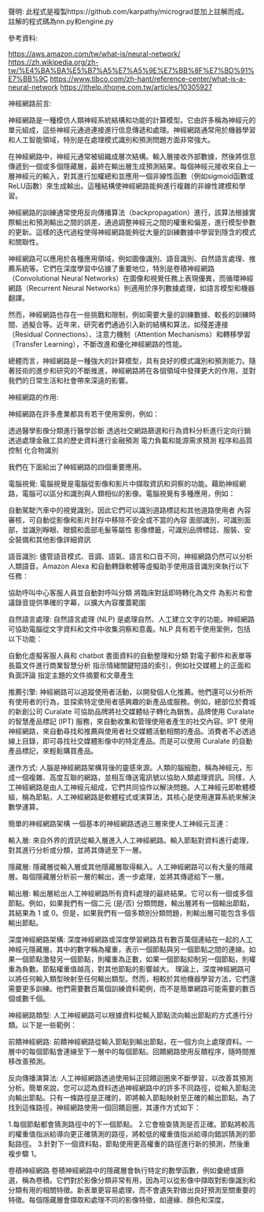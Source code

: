 聲明:
此程式是複製https://github.com/karpathy/micrograd並加上註解而成。
註解的程式碼為nn.py和engine.py

參考資料:

https://aws.amazon.com/tw/what-is/neural-network/
https://zh.wikipedia.org/zh-tw/%E4%BA%BA%E5%B7%A5%E7%A5%9E%E7%BB%8F%E7%BD%91%E7%BB%9C
https://www.tibco.com/zh-hant/reference-center/what-is-a-neural-network
https://ithelp.ithome.com.tw/articles/10305927

神經網路前言:

神經網路是一種模仿人類神經系統結構和功能的計算模型。它由許多稱為神經元的單元組成，這些神經元通過連接進行信息傳遞和處理。神經網路通常用於機器學習和人工智能領域，特別是在處理模式識別和預測問題方面非常強大。

在神經網路中，神經元通常被組織成層次結構。輸入層接收外部數據，然後將信息傳遞到一個或多個隱藏層，最終在輸出層生成預測結果。每個神經元接收來自上一層神經元的輸入，對其進行加權總和並應用一個非線性函數（例如sigmoid函數或ReLU函數）來生成輸出。這種結構使神經網路能夠進行複雜的非線性建模和學習。

神經網路的訓練通常使用反向傳播算法（backpropagation）進行，該算法根據實際輸出和預測輸出之間的誤差，通過調整神經元之間的權重和偏差，進行模型參數的更新。這樣的迭代過程使得神經網路能夠從大量的訓練數據中學習到隱含的模式和關聯性。

神經網路可以應用於各種應用領域，例如圖像識別、語音識別、自然語言處理、推薦系統等。它們在深度學習中佔據了重要地位，特別是卷積神經網路（Convolutional Neural Networks）在圖像和視覺任務上表現優異，而循環神經網路（Recurrent Neural Networks）則適用於序列數據處理，如語言模型和機器翻譯。

然而，神經網路也存在一些挑戰和限制，例如需要大量的訓練數據、較長的訓練時間、過擬合等。近年來，研究者們通過引入新的結構和算法，如殘差連接（Residual Connections）、注意力機制（Attention Mechanisms）和轉移學習（Transfer Learning），不斷改進和優化神經網路的性能。

總體而言，神經網路是一種強大的計算模型，具有良好的模式識別和預測能力。隨著技術的進步和研究的不斷推進，神經網路將在各個領域中發揮更大的作用，並對我們的日常生活和社會帶來深遠的影響。

神經網路的作用:

神經網路在許多產業都具有若干使用案例，例如：

透過醫學影像分類進行醫學診斷
透過社交網路篩選和行為資料分析進行定向行銷
透過處理金融工具的歷史資料進行金融預測
電力負載和能源需求預測
程序和品質控制
化合物識別

我們在下面給出了神經網路的四個重要應用。

電腦視覺:
電腦視覺是電腦從影像和影片中擷取資訊和洞察的功能。藉助神經網路，電腦可以區分和識別與人類相似的影像。電腦視覺有多種應用，例如：

自動駕駛汽車中的視覺識別，因此它們可以識別道路標誌和其他道路使用者
內容審核，可自動從影像和影片封存中移除不安全或不當的內容
面部識別，可識別面部，並識別睜眼、眼鏡和面部毛髮等屬性
影像標籤，可識別品牌標誌、服裝、安全裝備和其他影像詳細資訊

語音識別:
儘管語音模式、音調、語氣、語言和口音不同，神經網路仍然可以分析人類語音。Amazon Alexa 和自動轉錄軟體等虛擬助手使用語音識別來執行以下任務：

協助呼叫中心客服人員並自動對呼叫分類
將臨床對話即時轉化為文件
為影片和會議錄音提供準確的字幕，以擴大內容覆蓋範圍

自然語言處理:
自然語言處理 (NLP) 是處理自然、人工建立文字的功能。神經網路可協助電腦從文字資料和文件中收集洞察和意義。NLP 具有若干使用案例，包括以下功能：

自動化虛擬客服人員和 chatbot
書面資料的自動整理和分類
對電子郵件和表單等長篇文件進行商業智慧分析
指示情緒關鍵短語的索引，例如社交媒體上的正面和負面評論
指定主題的文件摘要和文章產生

推薦引擎:
神經網路可以追蹤使用者活動，以開發個人化推薦。他們還可以分析所有使用者的行為，並探索特定使用者感興趣的新產品或服務。例如，總部位於費城的新創公司 Curalate 可協助品牌將社交媒體帖子轉化為銷售。品牌使用 Curalate 的智慧產品標記 (IPT) 服務，來自動收集和管理使用者產生的社交內容。IPT 使用神經網路，來自動尋找和推薦與使用者社交媒體活動相關的產品。消費者不必透過線上目錄，即可尋找社交媒體影像中的特定產品。而是可以使用 Curalate 的自動產品標記，來輕鬆購買產品。

運作方式:
人腦是神經網路架構背後的靈感來源。人類的腦細胞，稱為神經元，形成一個複雜、高度互聯的網路，並相互傳送電訊號以協助人類處理資訊。同樣，人工神經網路是由人工神經元組成，它們共同協作以解決問題。人工神經元即軟體模組，稱為節點，人工神經網路是軟體程式或演算法，其核心是使用運算系統來解決數學運算。

簡單的神經網路架構
一個基本的神經網路透過三層來使人工神經元互連：

輸入層:
來自外界的資訊從輸入層進入人工神經網路。輸入節點對資料進行處理，對其進行分析或分類，並將其傳遞至下一層。

隱藏層:
隱藏層從輸入層或其他隱藏層取得輸入。人工神經網路可以有大量的隱藏層。每個隱藏層分析前一層的輸出，進一步處理，並將其傳遞給下一層。

輸出層:
輸出層給出人工神經網路所有資料處理的最終結果。它可以有一個或多個節點。例如，如果我們有一個二元 (是/否) 分類問題，輸出層將有一個輸出節點，其結果為 1 或 0。但是，如果我們有一個多類別分類問題，則輸出層可能包含多個輸出節點。

深度神經網路架構:
深度神經網路或深度學習網路具有數百萬個連結在一起的人工神經元隱藏層。其中的數字稱為權重，表示一個節點與另一個節點之間的連線。如果一個節點激發另一個節點，則權重為正數，如果一個節點抑制另一個節點，則權重為負數。節點權重值越高，對其他節點的影響越大。
理論上，深度神經網路可以將任何輸入類型映射至任何輸出類型。然而，相較於其他機器學習方法，它們還需要更多訓練。他們需要數百萬個訓練資料範例，而不是簡單網路可能需要的數百個或數千個。

神經網路類型:
人工神經網路可以根據資料從輸入節點流向輸出節點的方式進行分類。以下是一些範例：

前饋神經網路:
前饋神經網路從輸入節點到輸出節點，在一個方向上處理資料。一層中的每個節點會連線至下一層中的每個節點。回饋網路使用反饋程序，隨時間推移改善預測。

反向傳播演算法:
人工神經網路透過使用糾正回饋迴圈來不斷學習，以改善其預測分析。簡單來說，您可以認為資料透過神經網路中的許多不同路徑，從輸入節點流向輸出節點。只有一條路徑是正確的，即將輸入節點映射至正確的輸出節點。為了找到這條路徑，神經網路使用一個回饋迴圈，其運作方式如下：

1.每個節點都會猜測路徑中的下一個節點。
2.它會檢查猜測是否正確。節點將較高的權重值指派給導向更正確猜測的路徑，將較低的權重值指派給導向錯誤猜測的節點路徑。
3.針對下一個資料點，節點使用更高權重的路徑進行新的預測，然後重複步驟 1。

卷積神經網路
卷積神經網路中的隱藏層會執行特定的數學函數，例如彙總或篩選，稱為卷積。它們對於影像分類非常有用，因為可以從影像中擷取對影像識別和分類有用的相關特徵。新表單更容易處理，而不會遺失對做出良好預測至關重要的特徵。每個隱藏層會擷取和處理不同的影像特徵，如邊緣、顏色和深度。